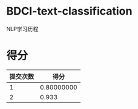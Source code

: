 # BDCI-text-classification
NLP学习历程

# 得分

| 提交次数 | 得分       |
| -------- | ---------- |
| 1        | 0.80000000 |
| 2        | 0.933 |
